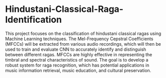 # Hindustani-Classical-Raga-Identification

This project focuses on the classification of hindustani classical ragas using Machine Learning techniques. The Mel-Frequency Cepstral Coefficients (MFCCs) will be extracted from various audio recordings, which will then be used to train and evaluate CNN to accurately identify and distinguish between different ragas. MFCCs are highly effective in representing the timbral and spectral characteristics of sound. The goal is to develop a robust system for raga recognition, which has potential applications in music information retrieval, music education, and cultural preservation.
